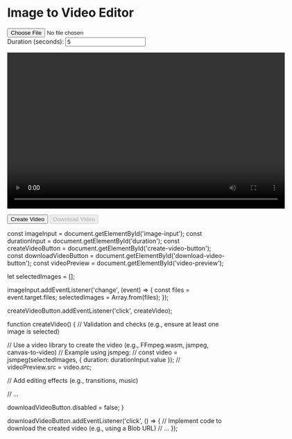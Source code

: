 <!DOCTYPE html>
<html>
<head>
  <title>Image to Video Editor</title>
  <link rel="stylesheet" href="style.css">
</head>
<body>
  <h1>Image to Video Editor</h1>

  <input type="file" id="image-input" accept="image/*">

  <div>
    <label for="duration">Duration (seconds):</label>
    <input type="number" id="duration" value="5">
  </div>

  <div>
    <!-- Add controls for transitions, music, etc. here -->
  </div>

  <video id="video-preview" controls width="640" height="360"></video>

  <button id="create-video-button">Create Video</button>
  <button id="download-video-button" disabled>Download Video</button>

  <script src="script.js"></script>
</body>
</html>



const imageInput = document.getElementById('image-input');
const durationInput = document.getElementById('duration');
const createVideoButton = document.getElementById('create-video-button');
const downloadVideoButton = document.getElementById('download-video-button');
const videoPreview = document.getElementById('video-preview');

let selectedImages = [];

imageInput.addEventListener('change', (event) => {
  const files = event.target.files;
  selectedImages = Array.from(files);
});

createVideoButton.addEventListener('click', createVideo);

function createVideo() {
  // Validation and checks (e.g., ensure at least one image is selected)

  // Use a video library to create the video (e.g., FFmpeg.wasm, jsmpeg, canvas-to-video)
  // Example using jsmpeg:
  // const video = jsmpeg(selectedImages, { duration: durationInput.value });
  // videoPreview.src = video.src;

  // Add editing effects (e.g., transitions, music)

  // ...

  downloadVideoButton.disabled = false;
}

downloadVideoButton.addEventListener('click', () => {
  // Implement code to download the created video (e.g., using a Blob URL)
  // ...
});
